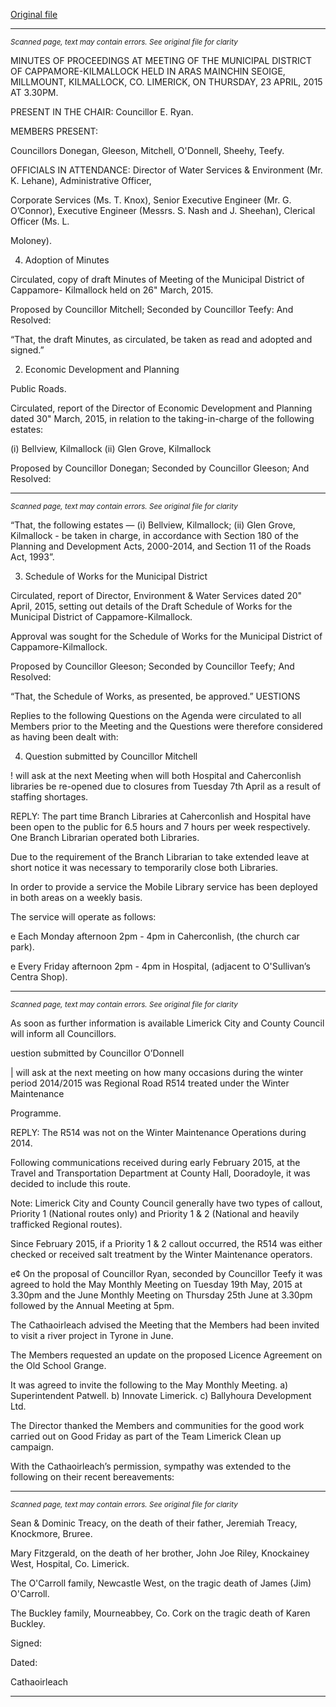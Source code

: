 [Original file](https://www.limerick.ie/sites/default/files/media/documents/2017-07/minutes_-_municipal_district_of_cappamore-kilmallock_-_23rd_april_2015_0.pdf)

---
*<small>Scanned page, text may contain errors. See original file for clarity</small>*  

MINUTES OF PROCEEDINGS AT MEETING OF THE MUNICIPAL
DISTRICT OF CAPPAMORE-KILMALLOCK HELD IN ARAS MAINCHIN
SEOIGE, MILLMOUNT, KILMALLOCK, CO. LIMERICK, ON THURSDAY,
23 APRIL, 2015 AT 3.30PM.

PRESENT IN THE CHAIR: Councillor E. Ryan.

MEMBERS PRESENT:

Councillors Donegan, Gleeson, Mitchell, O'Donnell, Sheehy, Teefy.

OFFICIALS IN ATTENDANCE:
Director of Water Services & Environment (Mr. K. Lehane), Administrative Officer,

Corporate Services (Ms. T. Knox), Senior Executive Engineer (Mr. G. O’Connor),
Executive Engineer (Messrs. S. Nash and J. Sheehan), Clerical Officer (Ms. L.

Moloney).

4. Adoption of Minutes

Circulated, copy of draft Minutes of Meeting of the Municipal District of Cappamore-
Kilmallock held on 26" March, 2015.

Proposed by Councillor Mitchell;
Seconded by Councillor Teefy:
And Resolved:

“That, the draft Minutes, as circulated, be taken as read and adopted and signed.”

2. Economic Development and Planning

Public Roads.

Circulated, report of the Director of Economic Development and Planning dated 30"
March, 2015, in relation to the taking-in-charge of the following estates:

(i) Bellview, Kilmallock
(ii) Glen Grove, Kilmallock

Proposed by Councillor Donegan;
Seconded by Councillor Gleeson;
And Resolved:


---
*<small>Scanned page, text may contain errors. See original file for clarity</small>*  

“That, the following estates — (i) Bellview, Kilmallock; (ii) Glen Grove, Kilmallock - be
taken in charge, in accordance with Section 180 of the Planning and Development
Acts, 2000-2014, and Section 11 of the Roads Act, 1993”.

3. Schedule of Works for the Municipal District

Circulated, report of Director, Environment & Water Services dated 20" April, 2015,
setting out details of the Draft Schedule of Works for the Municipal District of
Cappamore-Kilmallock.

Approval was sought for the Schedule of Works for the Municipal District of
Cappamore-Kilmallock.

Proposed by Councillor Gleeson;
Seconded by Councillor Teefy;
And Resolved:

“That, the Schedule of Works, as presented, be approved.”
UESTIONS

Replies to the following Questions on the Agenda were circulated to all Members
prior to the Meeting and the Questions were therefore considered as having been
dealt with:

4. Question submitted by Councillor Mitchell

! will ask at the next Meeting when will both Hospital and Caherconlish
libraries be re-opened due to closures from Tuesday 7th April as a result of
staffing shortages.

REPLY: The part time Branch Libraries at Caherconlish and Hospital have been
open to the public for 6.5 hours and 7 hours per week respectively.
One Branch Librarian operated both Libraries.

Due to the requirement of the Branch Librarian to take extended leave
at short notice it was necessary to temporarily close both Libraries.

In order to provide a service the Mobile Library service has been
deployed in both areas on a weekly basis.

The service will operate as follows:

e Each Monday afternoon 2pm - 4pm in Caherconlish, (the church car
park).

e Every Friday afternoon 2pm - 4pm in Hospital, (adjacent to
O'Sullivan’s Centra Shop).


---
*<small>Scanned page, text may contain errors. See original file for clarity</small>*  

As soon as further information is available Limerick City and County Council will
inform all Councillors.

uestion submitted by Councillor O’Donnell

| will ask at the next meeting on how many occasions during the winter period
2014/2015 was Regional Road R514 treated under the Winter Maintenance

Programme.

REPLY: The R514 was not on the Winter Maintenance Operations during 2014.

Following communications received during early February 2015, at the
Travel and Transportation Department at County Hall, Dooradoyle, it
was decided to include this route.

Note: Limerick City and County Council generally have two types of
callout, Priority 1 (National routes only) and Priority 1 & 2 (National and
heavily trafficked Regional routes).

Since February 2015, if a Priority 1 & 2 callout occurred, the R514 was
either checked or received salt treatment by the Winter Maintenance
operators.

e¢ On the proposal of Councillor Ryan, seconded by Councillor Teefy it was
agreed to hold the May Monthly Meeting on Tuesday 19th May, 2015 at
3.30pm and the June Monthly Meeting on Thursday 25th June at 3.30pm
followed by the Annual Meeting at 5pm.

The Cathaoirleach advised the Meeting that the Members had been invited to
visit a river project in Tyrone in June.

The Members requested an update on the proposed Licence Agreement on the
Old School Grange.

It was agreed to invite the following to the May Monthly Meeting.
a) Superintendent Patwell.
b) Innovate Limerick.
c) Ballyhoura Development Ltd.

The Director thanked the Members and communities for the good work carried
out on Good Friday as part of the Team Limerick Clean up campaign.

With the Cathaoirleach’s permission, sympathy was extended to the following on
their recent bereavements:


---
*<small>Scanned page, text may contain errors. See original file for clarity</small>*  

Sean & Dominic Treacy, on the death of their father, Jeremiah Treacy,
Knockmore, Bruree.

Mary Fitzgerald, on the death of her brother, John Joe Riley, Knockainey
West, Hospital, Co. Limerick.

The O'Carroll family, Newcastle West, on the tragic death of James (Jim)
O'Carroll.

The Buckley family, Mourneabbey, Co. Cork on the tragic death of Karen
Buckley.

Signed:

Dated:

Cathaoirleach


---
